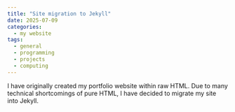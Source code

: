 ```yaml
---
title: "Site migration to Jekyll"
date: 2025-07-09
categories:
  - my website
tags:
  - general
  - programming
  - projects
  - computing
---
```


I have originally created my portfolio website within raw HTML. Due to many technical shortcomings of pure HTML, I have decided to migrate my site into Jekyll.
